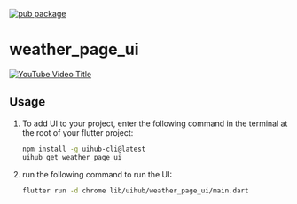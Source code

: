 [![pub package](https://img.shields.io/pub/v/weather_page_ui.svg)](https://pub.dartlang.org/packages/weather_page_ui)

# weather_page_ui

[![YouTube Video Title](https://img.youtube.com/vi/oAaqqw-1rb0/0.jpg)](https://www.youtube.com/shorts/oAaqqw-1rb0)



## Usage

1. To add UI to your project, enter the following command in the terminal at the root of your flutter project:
   ```bash
   npm install -g uihub-cli@latest
   uihub get weather_page_ui
   ```
2. run the following command to run the UI: 
    ```bash
    flutter run -d chrome lib/uihub/weather_page_ui/main.dart
    ```